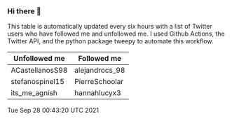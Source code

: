 ### Hi there 👋

This table is automatically updated every six hours with a list of Twitter users who have followed me and unfollowed me. I used Github Actions, the Twitter API, and the python package tweepy to automate this workflow.

| Unfollowed me |  Followed me |
| --- | --- |
|ACastellanosS98|alejandrocs_98|
|stefanospinel15|PierreSchoolar|
|its_me_agnish|hannahlucyx3|
Tue Sep 28 00:43:20 UTC 2021
